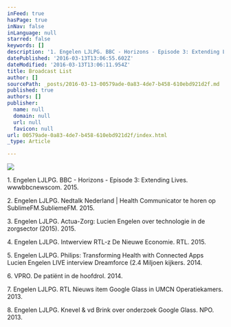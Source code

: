 ```yaml
---
inFeed: true
hasPage: true
inNav: false
inLanguage: null
starred: false
keywords: []
description: '1. Engelen LJLPG. BBC - Horizons - Episode 3: Extending Lives. wwwbbcnewscom. 2015.'
datePublished: '2016-03-13T13:06:55.602Z'
dateModified: '2016-03-13T13:06:11.954Z'
title: Broadcast List
author: []
sourcePath: _posts/2016-03-13-00579ade-0a83-4de7-b458-610ebd921d2f.md
published: true
authors: []
publisher:
  name: null
  domain: null
  url: null
  favicon: null
url: 00579ade-0a83-4de7-b458-610ebd921d2f/index.html
_type: Article

---
```

![](https://the-grid-user-content.s3-us-west-2.amazonaws.com/ca6c3506-6fe3-412b-aca5-ad8de2855db4.jpg)

1\. Engelen LJLPG. BBC - Horizons - Episode 3: Extending Lives. wwwbbcnewscom. 2015\.

2\. Engelen LJLPG. Nedtalk Nederland | Health Communicator te horen op SublimeFM.SubliemeFM. 2015\.

3\. Engelen LJLPG. Actua-Zorg: Lucien Engelen over technologie in de zorgsector (2015). 2015\.

4\. Engelen LJLPG. Intwerview RTL-z De Nieuwe Economie. RTL. 2015\.

5\. Engelen LJLPG. Philips: Transforming Health with Connected Apps Lucien Engelen LIVE interview Dreamforce (2.4 Miljoen kijkers. 2014\.

6\. VPRO. De patiënt in de hoofdrol. 2014\.

7\. Engelen LJLPG. RTL Nieuws item Google Glass in UMCN Operatiekamers. 2013\.

8\. Engelen LJLPG. Knevel & vd Brink over onderzoek Google Glass. NPO. 2013\.